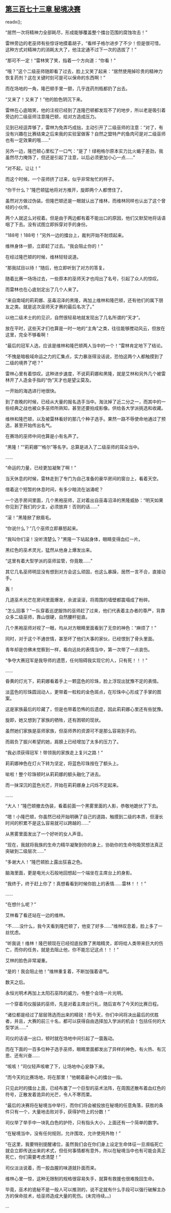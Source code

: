 ## [第三百七十三章 秘境决赛](https://www.xxbiquge.com/11_11222/8890416.html)
readx();

  “居然一次将精神力全部耗尽，形成能够覆盖整个擂台范围的腐蚀攻击！”

  雷林旁边的老巫师有些惊讶地摸着胡子，“看样子格尔进步了不少！但是很可惜，这种方式对精神力的消耗太大了，他注定通不过下一次的选拔了！”

  “那可不一定！”雷林笑了笑，指着一个方向道：“你看！”

  “哦？”这个二级巫师随即看了过去，脸上又笑了起来：“居然使用掉珍贵的精神力恢复药剂？这在关键时刻可是可以保命的东西啊！”

  而在场地的一角，隆巴顿手里一颤，几乎连药剂瓶都扔了出去。

  “又来了！又来了！”他的脸色阴沉下来。

  雷林在心底暗笑，他的注视已经到了连隆巴顿都发现不了的地步，所以老是吸引着旁边的二级巫师注意隆巴顿，给对方造成压力。

  见到已经逗弄够了，雷林为免弄巧成拙，主动引开了二级巫师的注意：“对了，有没有兴趣在比赛结束之后来我的实验室做客？自然之盟特产的鱼肉可是对二级巫师也有一定效果的哦……”

  另外一边，隆巴顿心里松了一口气：“是了！绿袍格尔原本实力比火蝎子差劲，我虽然尽力掩饰了，但还是引起了注意，以后必须更加小心一点……”

  “对不起，让让！”

  而这个时候，一个巫师挤了过来，似乎非常匆忙的样子。

  “你干什么？”隆巴顿猛地将对方推开，旋即两个人都愣住了。

  虽然对方做过伪装。但隆巴顿还是一眼就认出了维林，而维林同样也认出了这个曾经的小伙伴。

  两个人就这么对视着。但是由于两边都有着不能出口的原因，他们又默契地将话语咽了下去。没有试图立即拆穿对手的身份。

  “188号！188号！”另外一边的擂台上，裁判开始不耐烦起来。

  维林身体一颤，立即赶了过去。“我会阻止你的！”

  在经过隆巴顿的时候，维林轻轻说道。

  “那我拭目以待！”随后，他立即听到了对方的答复。

  随着比赛一场场过去，一些原本的巫师天才也闯出了名号，引起了众人的惊叹。

  而雷林也在心底划定出了几个人来了。

  “来自南域的莉莉娜、巫毒沼泽的黑隆，再加上维林和隆巴顿，还有他们的属下朋友之类。就是这次巫师天才赛的最后名次了。”

  以他二级术士的的见识，自然很轻易地就发现出了几名所谓的“天才”。

  放在平时，这些天才们也算是一时一地的“主角”之类，往往能够搅动风云，但放在这里，完全不够看啊！

  “最后的冠军人选，应该是维林和隆巴顿两人当中的一个！”雷林肯定地下了结论。

  “不愧是暗极域命运之力的汇集点，实力暴涨得没话说，恐怕这两个人都触摸到了二级的境界了吧？”

  雷林心里有着惊叹。这种进步速度，不说莉莉娜和黑隆，就是艾林和另外几个被雷林开了人造金手指的“伪”天才也是望尘莫及。

  一开始的海选进行地很快。

  到了夜晚的时候，已经从大量的报名选手当中。淘汰掉了近二分之一，而其中的一些经典之战也被众多巫师所熟知，甚至还要拍成影像。供给各大学派挑选和收藏。

  维林和隆巴顿，以及被雷林看好的那几个种子选手。果然一路不辱使命地通过了预选，甚至开始传出名气。

  在赛场的巫师中间也算是小有名声了。

  “黑隆！”“莉莉娜”“格尔”等名字。总算是进入了二级巫师的耳朵当中。

  ……

  “命运的力量，已经更加凝聚了啊！”

  当天休息的时候，雷林走到了专门为自己准备的豪华房间的窗台上，看着天空。

  借着这个短暂的休息时间，有多少暗流在汹涌呢？

  一个选手房间里面，几个黑袍巫师，正对着出自巫毒沼泽的黑隆威胁：“明天如果你见到了我们的少主，必须放弃！否则的话……”

  “滚！”黑隆掀了掀眉毛。

  “你说什么？”几个巫师立即暴怒起来。

  “我叫你们滚！没听清楚么？”黑隆一下站起身体，眼睛变得血红一片。

  黑红色的巫术灵光，猛然从他身上爆发出来。

  “这里有着大型学派的巫师监管，你竟敢……”

  其它几名巫师明显没有想到对方会这么顽固，也这么暴躁，居然一言不合，直接动手。

  轰！

  几道巫术光芒在房间里面爆发，余波滚滚，将周围的墙壁都震塌成了粉碎。

  “怎么回事？”一队穿着巡逻服饰的巫师赶了过来，他们代表着主办者的尊严，背靠众多二级巫师，靠山很硬，自然腰杆挺直。

  几个黑袍巫师对视了一眼，均从对方眼睛里面看到了无奈的神色：“麻烦了！”

  同时，对于这个不通世情，甚至坏了他们大事的家伙，已经恨到了骨头里面。

  青年却是仿佛未觉察到一样，看向远处的表情当中，第一次带了一点哀伤。

  “争夺大赛冠军是我导师的遗愿，任何阻碍我实现它的人，只有死！！！”

  ……

  昏黄的灯光下，莉莉娜看着手上一颗蓝色的珍珠，脸上浮现出犹豫不定的表情。

  淡蓝色的珍珠圆润动人，更带着一粒粒的金色斑点，在珍珠中心形成了手掌的图案。

  这是家族最后的珍藏了，但是也带着恐怖的后遗症，因此莉莉娜心里还有些犹豫。

  旋即，她又想到了家族的牺牲，还有困顿的现状。

  虽然她们家族是巫师家族，但巫师界的资源可不是那么容易到手的。

  而肩负了振兴希望的她，肩膀上已经增加了太多的压力了。

  “我必须获得冠军！带领我的家族走上复兴之路！”

  莉莉娜神色在灯火下转为坚定，将蓝色珍珠按在了额头上。

  呲啦！整个珍珠顿时从莉莉娜的额头融化了进去。

  而一抹深沉的蓝色光芒，开始在莉莉娜身上闪烁不定起来。

  ……

  “大人！”隆巴顿撤去伪装，看着前面一个黑雾里面的人影，恭敬地跪伏了下去。

  “嗯！小隆巴顿，你虽然已经开始明确了自己的道路，触摸到二级的本质，但漫长时间的积累不是这么容易就可以跨越的……”

  从黑雾里面发出了一个好听的女人声音。

  “现在，我就将我族的生命力精华凝聚到你的身上，协助你的生命吮吸冥想法真正突破到二级层次……”

  “多谢大人！”隆巴顿脸上露出狂喜之色。

  脑海里面，更是电光火石般地回想起一个端坐在主席台上的身影。

  “我终于，终于赶上你了！真想看看到时候你脸上的表情……雷林！！！”

  ……

  “在想什么呢？”

  艾林看了看还站在一边的维林。

  “不……没什么，我今天看到隆巴顿了，他变了好多……”维林叹息着，脸上多了一丝忧虑。

  “听我说！维林！隆巴顿现在已经彻底投靠了黑暗精灵，即将给人类带来巨大的伤亡，而你的任务，就是去阻止他，你不能忘记这点！！！”

  艾林的脸色非常凝重。

  “是的！我会阻止他！”维林重复着，不断加强着语气。

  数天之后。

  永恒光明术再加上太阳石巫阵的威力，令整个会场一片光明。

  一个穿着司仪服装的巫师，先是对着主席台行礼，随后宣布了今天的比赛日程。

  “诸位都是经过了层层筛选而出来的精锐！而今天，你们中间将决出最后的优胜者，并且，大赛的前三十名，都可以获得自由选择加入学派的机会！包括任何的大型学派……”

  司仪的话语一出口，顿时就在场地中间引起了一震轰动。

  而在下面的一百多位种子选手巫师，眼睛里面都发出了异样的神色，有火热、有沉思、还有兴奋……

  “咳咳！”司仪轻声咳嗽了下，让场地中心安静下来。

  “而今天的比赛场地，将在那里！”他朝着最中心的擂台一指。

  只见此时的擂台上面，已经布置了一个巨型的巫术法阵，在周围还散布着血红色的符号，正散发着诡异的光芒，令人不寒而栗。

  “最后的决赛将在秘境当中举行，而你们将会被投放在秘境的任意角落，获胜的条件只有一个，大量地击败对手，获得护符上的分数！”

  司仪举了举手中一块乳白色的护符，只有指头大小，上面还有一个简单的数字。

  “在秘境当中，没有任何规则，允许围攻，允许使用外物！”

  “在这里，我要特别提醒诸位，虽然我们会在你们身上设定生命体征一旦濒临死亡就会立即传送出来的术式，但任何事情都有意外，所以在秘境当中也有可能会真正死亡，你们需要考虑清楚！”

  司仪淡淡说着，而一股血腥的味道就扑面而来。

  维林心里一惊，这种无限制的规格很容易失手，就算有救援也很难挽回生命。

  毕竟，巫术的诡秘不是一般人可以推测的，说不定就有什么手段可以强行破解主办方的保命技术，给巫师造成大量的死伤。(未完待续。。)

  ...
